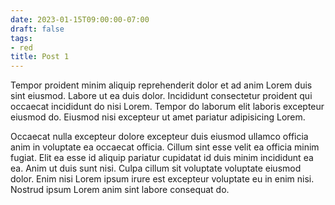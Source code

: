 ```yaml
---
date: 2023-01-15T09:00:00-07:00
draft: false
tags:
- red
title: Post 1
---
```


Tempor proident minim aliquip reprehenderit dolor et ad anim Lorem duis sint eiusmod. Labore ut ea duis dolor. Incididunt consectetur proident qui occaecat incididunt do nisi Lorem. Tempor do laborum elit laboris excepteur eiusmod do. Eiusmod nisi excepteur ut amet pariatur adipisicing Lorem.

Occaecat nulla excepteur dolore excepteur duis eiusmod ullamco officia anim in voluptate ea occaecat officia. Cillum sint esse velit ea officia minim fugiat. Elit ea esse id aliquip pariatur cupidatat id duis minim incididunt ea ea. Anim ut duis sunt nisi. Culpa cillum sit voluptate voluptate eiusmod dolor. Enim nisi Lorem ipsum irure est excepteur voluptate eu in enim nisi. Nostrud ipsum Lorem anim sint labore consequat do.
